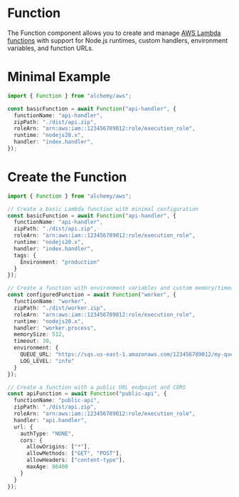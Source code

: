 # Function

The Function component allows you to create and manage [AWS Lambda functions](https://docs.aws.amazon.com/lambda/latest/dg/welcome.html) with support for Node.js runtimes, custom handlers, environment variables, and function URLs.

# Minimal Example

```ts
import { Function } from "alchemy/aws";

const basicFunction = await Function("api-handler", {
  functionName: "api-handler",
  zipPath: "./dist/api.zip",
  roleArn: "arn:aws:iam::123456789012:role/execution_role",
  runtime: "nodejs20.x",
  handler: "index.handler",
});
```

# Create the Function

```ts
import { Function } from "alchemy/aws";

// Create a basic Lambda function with minimal configuration
const basicFunction = await Function("api-handler", {
  functionName: "api-handler",
  zipPath: "./dist/api.zip",
  roleArn: "arn:aws:iam::123456789012:role/execution_role",
  runtime: "nodejs20.x",
  handler: "index.handler",
  tags: {
    Environment: "production"
  }
});

// Create a function with environment variables and custom memory/timeout
const configuredFunction = await Function("worker", {
  functionName: "worker",
  zipPath: "./dist/worker.zip",
  roleArn: "arn:aws:iam::123456789012:role/execution_role",
  runtime: "nodejs20.x",
  handler: "worker.process",
  memorySize: 512,
  timeout: 30,
  environment: {
    QUEUE_URL: "https://sqs.us-east-1.amazonaws.com/123456789012/my-queue",
    LOG_LEVEL: "info"
  }
});

// Create a function with a public URL endpoint and CORS
const apiFunction = await Function("public-api", {
  functionName: "public-api",
  zipPath: "./dist/api.zip",
  roleArn: "arn:aws:iam::123456789012:role/execution_role",
  handler: "api.handler",
  url: {
    authType: "NONE",
    cors: {
      allowOrigins: ["*"],
      allowMethods: ["GET", "POST"],
      allowHeaders: ["content-type"],
      maxAge: 86400
    }
  }
});
```